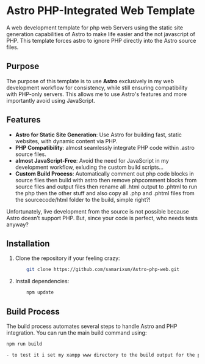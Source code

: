 # Astro PHP-Integrated Web Template

A web development template for php web Servers using the static site generation capabilities of Astro to make life easier and the not javascript of PHP.
This template forces astro to ignore PHP directly into the Astro source files.

## Purpose
The purpose of this template is to use **Astro** exclusively in my web development workflow for consistency, while still ensuring compatibility with PHP-only servers. This allows me to use Astro's features and more importantly avoid using JavaScript.

## Features

- **Astro for Static Site Generation**: Use Astro for building fast, static websites, with dynamic content via PHP.
- **PHP Compatibility**: almost seamlessly integrate PHP code within .astro source files.
- **almost JavaScript-Free**: Avoid the need for JavaScript in my development workflow, exluding the custom build scripts...
- **Custom Build Process**: Automatically comment out php code blocks in source files then build with astro then remove phpcomment blocks from source files and output files then rename all .html output to .phtml to run the php then the other stuff and also copy all .php and .phtml files from the sourcecode/html folder to the build, simple right?!

Unfortunately, live development from the source is not possible because Astro doesn’t support PHP. But, since your code is perfect, who needs tests anyway?

## Installation

1. Clone the repository if your feeling crazy:

    ```bash
        git clone https://github.com/samarixum/Astro-php-web.git
    ```

2. Install dependencies:

    ```bash
        npm update
    ```

## Build Process

The build process automates several steps to handle Astro and PHP integration. You can run the main build command using:

```bash
npm run build

- to test it i set my xampp www directory to the build output for the project to see the changes after every build
